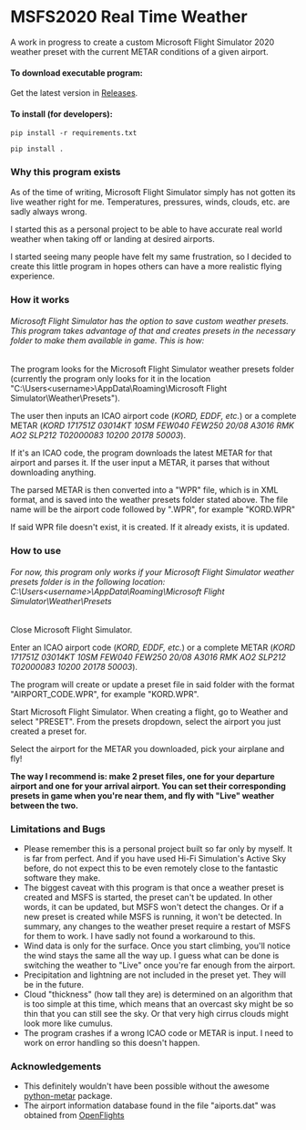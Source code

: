 # MSFS2020 Real Time Weather
A work in progress to create a custom Microsoft Flight Simulator 2020 weather preset with the current METAR conditions of a given airport.

#### To download executable program:
Get the latest version in [Releases].

#### To install (for developers):
`pip install -r requirements.txt`

`pip install .`

### Why this program exists
As of the time of writing, Microsoft Flight Simulator simply has not gotten its live weather right for me. Temperatures, pressures, winds, clouds, etc. are sadly always wrong.

I started this as a personal project to be able to have accurate real world weather when taking off or landing at desired airports.

I started seeing many people have felt my same frustration, so I decided to create this little program in hopes others can have a more realistic flying experience.

### How it works
###### Microsoft Flight Simulator has the option to save custom weather presets. This program takes advantage of that and creates presets in the necessary folder to make them available in game. This is how:

The program looks for the Microsoft Flight Simulator weather presets folder (currently the program only looks for it in the location "C:\Users\<username>\AppData\Roaming\Microsoft Flight Simulator\Weather\Presets").

The user then inputs an ICAO airport code (_KORD, EDDF, etc._) or a complete METAR (_KORD 171751Z 03014KT 10SM FEW040 FEW250 20/08 A3016 RMK AO2 SLP212 T02000083 10200 20178 50003_).

If it's an ICAO code, the program downloads the latest METAR for that airport and parses it. If the user input a METAR, it parses that without downloading anything.

The parsed METAR is then converted into a "WPR" file, which is in XML format, and is saved into the weather presets folder stated above. The file name will be the airport code followed by ".WPR", for example "KORD.WPR"

If said WPR file doesn't exist, it is created. If it already exists, it is updated.

### How to use
###### For now, this program only works if your Microsoft Flight Simulator weather presets folder is in the following location: C:\Users\<username>\AppData\Roaming\Microsoft Flight Simulator\Weather\Presets

Close Microsoft Flight Simulator.

Enter an ICAO airport code (_KORD, EDDF, etc._) or a complete METAR (_KORD 171751Z 03014KT 10SM FEW040 FEW250 20/08 A3016 RMK AO2 SLP212 T02000083 10200 20178 50003_).

The program will create or update a preset file in said folder with the format "AIRPORT_CODE.WPR", for example "KORD.WPR".

Start Microsoft Flight Simulator. When creating a flight, go to Weather and select "PRESET". From the presets dropdown, select the airport you just created a preset for.

Select the airport for the METAR you downloaded, pick your airplane and fly!

**The way I recommend is: make 2 preset files, one for your departure airport and one for your arrival airport. You can set their corresponding presets in game when you're near them, and fly with "Live" weather between the two.**

### Limitations and Bugs

- Please remember this is a personal project built so far only by myself. It is far from perfect. And if you have used Hi-Fi Simulation's Active Sky before, do not expect this to be even remotely close to the fantastic software they make.
- The biggest caveat with this program is that once a weather preset is created and MSFS is started, the preset can't be updated. In other words, it can be updated, but MSFS won't detect the changes. Or if a new preset is created while MSFS is running, it won't be detected. In summary, any changes to the weather preset require a restart of MSFS for them to work. I have sadly not found a workaround to this.
- Wind data is only for the surface. Once you start climbing, you'll notice the wind stays the same all the way up. I guess what can be done is switching the weather to "Live" once you're far enough from the airport.
- Precipitation and lightning are not included in the preset yet. They will be in the future.
- Cloud "thickness" (how tall they are) is determined on an algorithm that is too simple at this time, which means that an overcast sky might be so thin that you can still see the sky. Or that very high cirrus clouds might look more like cumulus. 
- The program crashes if a wrong ICAO code or METAR is input. I need to work on error handling so this doesn't happen.

### Acknowledgements

- This definitely wouldn't have been possible without the awesome [python-metar] package.
- The airport information database found in the file "aiports.dat" was obtained from [OpenFlights]

[Releases]: https://github.com/svp318/MSFS2020-Real-Time-Weather/releases
[python-metar]: https://github.com/python-metar/python-metar
[OpenFlights]: https://openflights.org/data.html